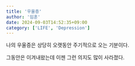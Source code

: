```yaml
---
title: '우울증'
author: '임훈'
date: 2024-09-03T14:52:35+09:00
category: ['LIFE', 'Depression']
---
```


나의 우울증은 상당히 오랫동안 주기적으로 오는 기분이다.

그동안은 이겨내왔는데 이젠 그런 의지도 많이 사라졌다.

